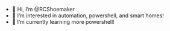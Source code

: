 - 👋 Hi, I’m @RCShoemaker
- 👀 I’m interested in automation, powershell, and smart homes!
- 🌱 I’m currently learning more powershell!

<!---
RCShoemaker/RCShoemaker is a ✨ special ✨ repository because its `README.md` (this file) appears on your GitHub profile.
You can click the Preview link to take a look at your changes.
--->
